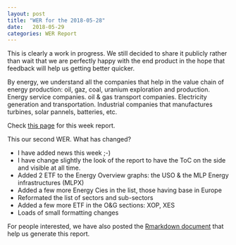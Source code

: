 ```yaml
---
layout: post
title: "WER for the 2018-05-28"
date:   2018-05-29
categories: WER Report
---
```


This is clearly a work in progress.  We still decided to share it publicly rather than wait that we are perfectly happy with the end product in the hope that feedback will help us getting better quicker.  

By energy, we understand all the companies that help in the value chain of energy production: oil, gaz, coal, uranium exploration and production. Energy service companies. oil & gas transport companies. Electricity generation and transportation. Industrial companies that manufactures turbines, solar pannels, batteries, etc.

Check [this page](https://fderyckel.github.io/WER/reports/WER_2018_05_28.html) for this week report.  

This our second WER.  What has changed? 

* I have added news this week ;-)
* I have change slightly the look of the report to have the ToC on the side and visible at all time. 
* Added 2 ETF to the Energy Overview graphs: the USO & the MLP Energy infrastructures (MLPX)
* Added a few more Energy Cies in the list, those having base in Europe 
* Reformated the list of sectors and sub-sectors
* Added a few more ETF in the O&G sections: XOP, XES
* Loads of small formatting changes


For people interested, we have also posted the [Rmarkdown document](https://fderyckel.github.io/WER/WER_V01.Rmd) that help us generate this report.  
